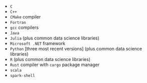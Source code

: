 - `C`
- `C++`
- `CMake` compiler
- `Fortran`
- `gcc` compilers
- `Java`
- `Julia` (plus common data science libraries)
- `Microsoft .NET` framework
- `Python` [three most recent versions] (plus common data science libraries)
- `R` (plus common data science libraries)
- `Rust` compiler with `cargo` package manager
- `scala`
- `spark-shell`